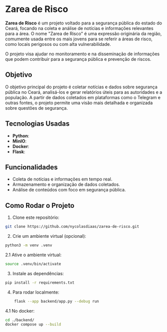 # Zarea de Risco

**Zarea de Risco** é um projeto voltado para a segurança pública do estado do Ceará, focando na coleta e análise de notícias e informações relevantes para a área. O nome "Zarea de Risco" é uma expressão originária da região, comumente usada entre os mais jovens para se referir a áreas de risco, como locais perigosos ou com alta vulnerabilidade.

O projeto visa ajudar no monitoramento e na disseminação de informações que podem contribuir para a segurança pública e prevenção de riscos.

## Objetivo

O objetivo principal do projeto é coletar notícias e dados sobre segurança pública no Ceará, analisá-los e gerar relatórios úteis para as autoridades e a população. A partir de dados coletados em plataformas como o Telegram e outras fontes, o projeto permite uma visão mais detalhada e organizada sobre questões de segurança.

## Tecnologias Usadas

- **Python**: 
- **MinIO**: 
- **Docker**:
- **Flask**:
  
## Funcionalidades

- Coleta de notícias e informações em tempo real.
- Armazenamento e organização de dados coletados.
- Análise de conteúdos com foco em segurança pública.
  
## Como Rodar o Projeto

1. Clone este repositório:
```bash
git clone https://github.com/nycolasdiaas/zarea-de-risco.git
```

2. Crie um ambiente virtual (opcional):
```bash
python3 -m venv .venv
```
2.1 Ative o ambiente virtual:

```bash
source .venv/bin/activate
```

3. Instale as dependências:
```bash
pip install -r requirements.txt
```

4. Para rodar localmente:
```bash
    flask --app backend/app.py --debug run 
```

4.1 No docker:
```bash
cd ./backend/
docker compose up --build
```

